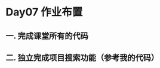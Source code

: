 # Day07 作业布置

## 一. 完成课堂所有的代码







## 二. 独立完成项目搜索功能（参考我的代码）



























































































